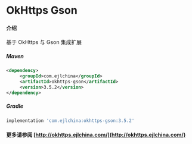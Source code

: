# OkHttps Gson

#### 介绍

基于 OkHttps 与 Gson 集成扩展


##### Maven

```xml
<dependency>
     <groupId>com.ejlchina</groupId>
     <artifactId>okhttps-gson</artifactId>
     <version>3.5.2</version>
</dependency>
```

##### Gradle

```groovy
implementation 'com.ejlchina:okhttps-gson:3.5.2'
```

#### 更多请参阅 [http://okhttps.ejlchina.com/](http://okhttps.ejlchina.com/)
